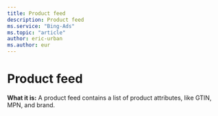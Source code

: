 ```yaml
---
title: Product feed
description: Product feed
ms.service: "Bing-Ads"
ms.topic: "article"
author: eric-urban
ms.author: eur
---
```


# Product feed

**What it is:** A product feed contains a list of product attributes, like GTIN, MPN, and brand.


